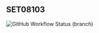 ## SET08103

![GitHub Workflow Status (branch)](https://img.shields.io/github/actions/workflow/status/alansolarski/sem/main.yml?branch=master)
